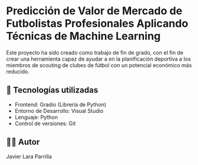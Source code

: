 # Predicción de Valor de Mercado de Futbolistas Profesionales Aplicando Técnicas de Machine Learning

Este proyecto ha sido creado como trabajo de fin de grado, con el fin de crear una herramienta capaz de ayudar a en la planificación deportiva a los miembros de scouting de clubes de fútbol con un potencial económico más reducido.

## 🚀 Tecnologías utilizadas  
- Frontend: Gradio (Librería de Python)
- Entorno de Desarrollo: Visual Studio   
- Lenguaje: Python  
- Control de versiones: Git  

## 👨‍💻 Autor  
Javier Lara Parrilla
